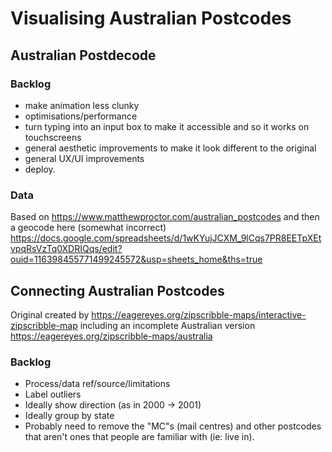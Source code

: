# Visualising Australian Postcodes

## Australian Postdecode

### Backlog
- make animation less clunky
- optimisations/performance
- turn typing into an input box to make it accessible and so it works on touchscreens
- general aesthetic improvements to make it look different to the original
- general UX/UI improvements
- deploy.

### Data
Based on https://www.matthewproctor.com/australian_postcodes and then a geocode here (somewhat incorrect) https://docs.google.com/spreadsheets/d/1wKYujJCXM_9lCqs7PR8EETpXEtvpqRsVzTq0XDRIQqs/edit?ouid=116398455771499245572&usp=sheets_home&ths=true

## Connecting Australian Postcodes

Original created by https://eagereyes.org/zipscribble-maps/interactive-zipscribble-map including an incomplete Australian version https://eagereyes.org/zipscribble-maps/australia

### Backlog
- Process/data ref/source/limitations
- Label outliers
- Ideally show direction (as in 2000 -> 2001)
- Ideally group by state
- Probably need to remove the "MC"s (mail centres) and other postcodes that aren't ones that people are familiar with (ie: live in).